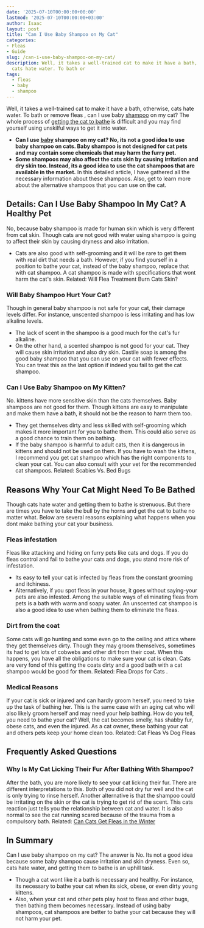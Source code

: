 ```yaml
---
date: '2025-07-10T00:00:00+00:00'
lastmod: '2025-07-10T00:00:00+03:00'
author: Isaac
layout: post
title: "Can I Use Baby Shampoo on My Cat"
categories:
- Fleas
- Guide
slug: /can-i-use-baby-shampoo-on-my-cat/
description: Well, it takes a well-trained cat to make it have a bath, otherwise,
  cats hate water. To bath or
tags: 
  - fleas
  - baby
  - shampoo
---
```

Well, it takes a well-trained cat to make it have a bath, otherwise, cats hate water. To bath or
remove fleas
, can I use baby [shampoo](/posts/best-puppy-shampoo-for-fleas/) on my cat? The whole process of
[getting the cat to bathe](https://www.wikihow.pet/Train-a-Cat-to-Take-a-Bath)
is difficult and you may find yourself using unskilful ways to get it into water.
- **Can I use [baby](/posts/what-do-baby-fleas-look-like/) shampoo on my cat? No, its not a good idea to use baby shampoo on cats. Baby shampoo is not designed for cat pets and may contain some chemicals that may harm the furry pet.**
- **Some shampoos may also affect the cats skin by causing irritation and dry skin too. Instead, its a good idea to use the cat shampoos that are available in the market.**
In this detailed article, I have gathered all the necessary information about these shampoos. Also, get to learn more about the alternative shampoos that you can use on the cat.
## Details: Can I Use Baby Shampoo In My Cat? A Healthy Pet
No, because baby shampoo is made for human skin which is very different from cat skin. Though cats are not good with water using shampoo is going to affect their skin by causing dryness and also irritation.
- Cats are also good with self-grooming and it will be rare to get them with real dirt that needs a bath.
However, if you find yourself in a position to bathe your cat, instead of the baby shampoo, replace that with cat shampoo. A cat shampoo is made with specifications that wont harm the cat's skin.
Related:
Will Flea Treatment Burn Cats Skin?
### Will Baby Shampoo Hurt Your Cat?
Though in general baby shampoo is not safe for your cat, their damage levels differ. For instance, unscented shampoo is less irritating and has low alkaline levels.
- The lack of scent in the shampoo is a good much for the cat's fur alkaline.
- On the other hand, a scented shampoo is not good for your cat. They will cause skin irritation and also dry skin.
Castile soap is among the good baby shampoo that you can use on your cat with fewer effects. You can treat this as the last option if indeed you fail to get the cat shampoo.
### Can I Use Baby Shampoo on My Kitten?
No. kittens have more sensitive skin than the cats themselves. Baby shampoos are not good for them. Though kittens are easy to manipulate and make them have a bath, it should not be the reason to harm them too.
- They get themselves dirty and less skilled with self-grooming which makes it more important for you to bathe them. This could also serve as a good chance to train them on bathing.
- If the baby shampoo is harmful to adult cats, then it is dangerous in kittens and should not be used on them.
If you have to wash the kittens, I recommend you get cat shampoo which has the right components to clean your cat. You can also consult with your vet for the recommended cat shampoos.
Related:
Scabies Vs. Bed Bugs
## Reasons Why Your Cat Might Need To Be Bathed
Though cats hate water and getting them to bathe is strenuous. But there are times you have to take the bull by the horns and get the cat to bathe no matter what.
Below are several reasons explaining what happens when you dont make bathing your cat your business.
### Fleas infestation
Fleas like attacking and hiding on furry pets like cats and dogs. If you do fleas control and fail to bathe your cats and dogs, you stand more risk of infestation.
- Its easy to tell your cat is infected by fleas from the constant grooming and itchiness.
- Alternatively, if you spot fleas in your house, it goes without saying-your pets are also infested.
Among the suitable ways of eliminating fleas from pets is a bath with warm and soapy water. An unscented cat shampoo is also a good idea to use when bathing them to eliminate the fleas.
### Dirt from the coat
Some cats will go hunting and some even go to the ceiling and attics where they get themselves dirty.
Though they may groom themselves, sometimes its had to get lots of cobwebs and other dirt from their coat. When this happens, you have all the obligations to make sure your cat is clean.
Cats are very fond of this getting the coats dirty and a good bath with a cat shampoo would be good for them. Related:
Flea Drops for Cats
.
### Medical Reasons
If your cat is sick or injured and can hardly groom herself, you need to take up the task of bathing her.
This is the same case with an aging cat who will also likely groom herself and may need your help bathing.
How do you tell, you need to bathe your cat? Well, the cat becomes smelly, has shabby fur, obese cats, and even the injured.
As a cat owner, these bathing your cat and others pets keep your home clean too.
Related:
Cat Fleas Vs Dog Fleas
## Frequently Asked Questions
### Why Is My Cat Licking Their Fur After Bathing With Shampoo?
After the bath, you are more likely to see your cat licking their fur. There are different interpretations to this. Both of you did not dry fur well and the cat is only trying to rinse herself.
Another alternative is that the shampoo could be irritating on the skin or the cat is trying to get rid of the scent.
This cats reaction just tells you the relationship between cat and water. It is also normal to see the cat running scared because of the trauma from a compulsory bath.
Related:
[Can Cats Get Fleas in the Winter](https://pestpolicy.com/can-cats-get-fleas-in-the-winter/)
## In Summary
Can I use baby shampoo on my cat? The answer is No. Its not a good idea because some baby shampoo cause irritation and skin dryness. Even so, cats hate water, and getting them to bathe is an uphill task.
- Though a cat wont like it a bath is necessary and healthy. For instance, its necessary to bathe your cat when its sick, obese, or even dirty young kittens.
- Also, when your cat and other pets play host to fleas and other bugs, then bathing them becomes necessary.
Instead of using baby shampoos, cat shampoos are better to bathe your cat because they will not harm your pet.
